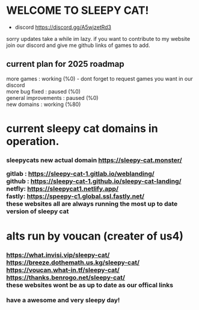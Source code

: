  # WELCOME TO SLEEPY CAT!<br>

- discord https://discord.gg/A5wjzetRd3<br>

sorry updates take a while im lazy. if you want to contribute to my website join our discord and give me github links of games to add.<br>


## current plan for 2025 roadmap<br>
more games : working (%0) - dont forget to request games you want in our discord <br>
more bug fixed : paused (%0) <br>
general improvements :  paused (%0)<br>
new domains : working (%80)<br>
# current sleepy cat domains in operation.<br>
<h3>
sleepycats new actual domain 
<a href="https://sleepy-cat.monster/">https://sleepy-cat.monster/</a><br>

gitlab : <a href="https://sleepy-cat-1.gitlab.io/weblanding/">https://sleepy-cat-1.gitlab.io/weblanding/</a><br>
github : <a href="https://sleepy-cat-1.github.io/sleepy-cat-landing/">https://sleepy-cat-1.github.io/sleepy-cat-landing/</a><br>
netfly: <a href="https://sleepycat1.netlify.app/">https://sleepycat1.netlify.app/</a><br>
fastly: <a href="https://speepy-c1.global.ssl.fastly.net/">https://speepy-c1.global.ssl.fastly.net/</a><br>
these websites all are always running the most up to date version of sleepy cat

# alts run by voucan (creater of us4)
<h3>
<a href="https://what.invisi.vip/sleepy-cat/">https://what.invisi.vip/sleepy-cat/</a><br>
<a href="https://breeze.dothemath.us.kg/sleepy-cat/">https://breeze.dothemath.us.kg/sleepy-cat/</a><br>
<a href="https://voucan.what-in.tf/sleepy-cat/">https://voucan.what-in.tf/sleepy-cat/</a><br>
<a href="https://thanks.benrogo.net/sleepy-cat/">https://thanks.benrogo.net/sleepy-cat/</a><br>
these websites wont be as up to date as our offical links<br>
<br>have a awesome and very sleepy day!<br>
